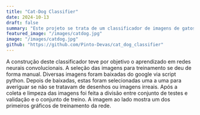 ```yaml
---
title: "Cat-Dog Classifier"
date: 2024-10-13
draft: false
summary: "Este projeto se trata de um classificador de imagens de gatos e cachorros feito com redes neurais."
featured_image: "/images/catdog.jpg"
image: "/images/catdog.jpg"
github: "https://github.com/Pinto-Devas/cat_dog_classifier"
---
```


A construção deste classificador teve por objetivo o aprendizado em redes neurais convolucionais. A seleção das imagens para treinamento se deu de forma manual. Diversas imagens foram baixadas do google via script python. Depois de baixadas, estas foram selecionadas uma a uma para averiguar se não se tratavam de desenhos ou imagens irreais. Após a coleta e limpeza das imagens foi feita a divisão entre conjunto de testes e validação e o conjunto de treino. A imagem ao lado mostra um dos primeiros gráficos de treinamento da rede.